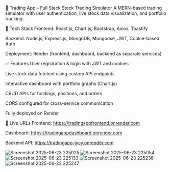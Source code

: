 🧾 Trading App – Full Stack Stock Trading Simulator
A MERN-based trading simulator with user authentication, live stock data visualization, and portfolio tracking.

🔧 Tech Stack
Frontend: React.js, Chart.js, Bootstrap, Axios, Toastify

Backend: Node.js, Express.js, MongoDB, Mongoose, JWT, Cookie-based Auth

Deployment: Render (frontend, dashboard, backend as separate services)

✅ Features
User registration & login with JWT and cookies

Live stock data fetched using custom API endpoints

Interactive dashboard with portfolio graphs (Chart.js)

CRUD APIs for holdings, positions, and orders

CORS configured for cross-service communication

Fully deployed on Render



🚀 Live URLs
Frontend: https://tradingappfrontend.onrender.com

Dashboard: https://tradingappdashboard.onrender.com

Backend API: https://tradingapp-jycy.onrender.com



![Screenshot 2025-06-23 225025](https://github.com/user-attachments/assets/bd9372b1-f43c-40ce-8dfe-74c1082fb40f)
![Screenshot 2025-06-23 225054](https://github.com/user-attachments/assets/ca30d3ba-4627-47f1-8714-0fb741f3ebd8)
![Screenshot 2025-06-23 225133](https://github.com/user-attachments/assets/83deaef7-88a6-4ed5-80e7-4e3b1b49215d)
![Screenshot 2025-06-23 225236](https://github.com/user-attachments/assets/5eff8ea3-1a96-41db-b27e-de141821f791)
![Screenshot 2025-06-23 225247](https://github.com/user-attachments/assets/4e41efe1-876f-4ccd-8ec4-fac487dc68fd)


